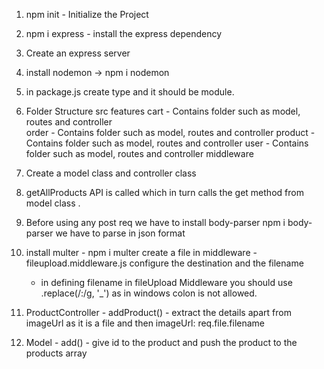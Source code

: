 1. npm init - Initialize the Project
2. npm i express - install the express dependency 
3. Create an express server
4. install nodemon -> npm i nodemon
5. in package.js create type and it should be module.
6. Folder Structure 
    src
        features
            cart - Contains folder such as model, routes and controller  
            order - Contains folder such as model, routes and controller 
            product - Contains folder such as model, routes and controller 
            user - Contains folder such as model, routes and controller 
        middleware

7. Create a model class and controller class 
8. getAllProducts API is called which in turn calls the get method from model class .
9. Before using any post req we have to install body-parser
    npm i body-parser
    we have to parse in json format

10. install multer - npm i multer
    create a file in middleware - fileupload.middleware.js
    configure the destination and the filename 

    - in defining filename in fileUpload Middleware you should use .replace(/:/g, '_') as in windows colon is not allowed.

11. ProductController - addProduct() - extract the details apart from imageUrl as it is a file and then imageUrl: req.file.filename  
12. Model - add() - give id to the product and push the product to the products array 
